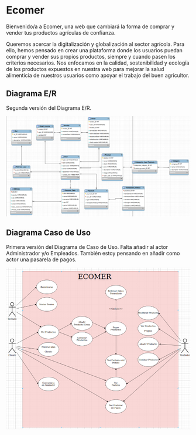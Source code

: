 # Ecomer

Bienvenido/a a Ecomer, una web que cambiará la forma de comprar y vender tus productos agrículas de confianza.

Queremos acercar la digitalización y globalización al sector agrícola. Para ello, hemos pensado en crear una plataforma 
donde los usuarios puedan comprar y vender sus propios productos, siempre y cuando pasen los criterios necesarios. 
Nos enfocamos en la calidad, sostenibilidad y ecología de los productos expuestos en nuestra web para mejorar la salud 
alimenticia de nuestros usuarios como apoyar el trabajo del buen agricultor.

## Diagrama E/R

Segunda versión del Diagrama E/R.

![Diagrama ER](img/der2.png)


## Diagrama Caso de Uso

Primera versión del Diagrama de Caso de Uso. Falta añadir al actor Administrador y/o Empleados. También estoy pensando en añadir como actor una pasarela de pagos.

![Diagrama Caso de Uso](img/casouso.png)

